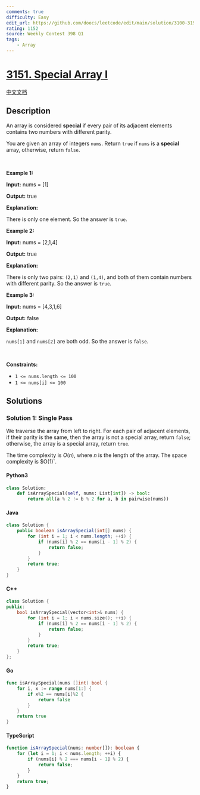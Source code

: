 ```yaml
---
comments: true
difficulty: Easy
edit_url: https://github.com/doocs/leetcode/edit/main/solution/3100-3199/3151.Special%20Array%20I/README_EN.md
rating: 1152
source: Weekly Contest 398 Q1
tags:
    - Array
---
```


<!-- problem:start -->

# [3151. Special Array I](https://leetcode.com/problems/special-array-i)

[中文文档](/solution/3100-3199/3151.Special%20Array%20I/README.md)

## Description

<!-- description:start -->

<p>An array is considered <strong>special</strong> if every pair of its adjacent elements contains two numbers with different parity.<!-- notionvc: e6bed0fa-c67d-43a7-81b4-99fb85b99e98 --></p>

<p>You are given an array of integers <code>nums</code>. Return <code>true</code> if <code>nums</code> is a <strong>special</strong> array, otherwise, return <code>false</code>.</p>

<p>&nbsp;</p>
<p><strong class="example">Example 1:</strong></p>

<div class="example-block">
<p><strong>Input:</strong> <span class="example-io">nums = [1]</span></p>

<p><strong>Output:</strong> <span class="example-io">true</span></p>

<p><strong>Explanation:</strong></p>

<p>There is only one element. So the answer is <code>true</code>.</p>
</div>

<p><strong class="example">Example 2:</strong></p>

<div class="example-block">
<p><strong>Input:</strong> <span class="example-io">nums = [2,1,4]</span></p>

<p><strong>Output:</strong> <span class="example-io">true</span></p>

<p><strong>Explanation:</strong></p>

<p>There is only two pairs: <code>(2,1)</code> and <code>(1,4)</code>, and both of them contain numbers with different parity. So the answer is <code>true</code>.</p>
</div>

<p><strong class="example">Example 3:</strong></p>

<div class="example-block">
<p><strong>Input:</strong> <span class="example-io">nums = [4,3,1,6]</span></p>

<p><strong>Output:</strong> <span class="example-io">false</span></p>

<p><strong>Explanation:</strong></p>

<p><code>nums[1]</code> and <code>nums[2]</code> are both odd. So the answer is <code>false</code>.</p>
</div>

<p>&nbsp;</p>
<p><strong>Constraints:</strong></p>

<ul>
	<li><code>1 &lt;= nums.length &lt;= 100</code></li>
	<li><code>1 &lt;= nums[i] &lt;= 100</code></li>
</ul>

<!-- description:end -->

## Solutions

<!-- solution:start -->

### Solution 1: Single Pass

We traverse the array from left to right. For each pair of adjacent elements, if their parity is the same, then the array is not a special array, return `false`; otherwise, the array is a special array, return `true`.

The time complexity is $O(n)$, where $n$ is the length of the array. The space complexity is $O(1)`.

<!-- tabs:start -->

#### Python3

```python
class Solution:
    def isArraySpecial(self, nums: List[int]) -> bool:
        return all(a % 2 != b % 2 for a, b in pairwise(nums))
```

#### Java

```java
class Solution {
    public boolean isArraySpecial(int[] nums) {
        for (int i = 1; i < nums.length; ++i) {
            if (nums[i] % 2 == nums[i - 1] % 2) {
                return false;
            }
        }
        return true;
    }
}
```

#### C++

```cpp
class Solution {
public:
    bool isArraySpecial(vector<int>& nums) {
        for (int i = 1; i < nums.size(); ++i) {
            if (nums[i] % 2 == nums[i - 1] % 2) {
                return false;
            }
        }
        return true;
    }
};
```

#### Go

```go
func isArraySpecial(nums []int) bool {
	for i, x := range nums[1:] {
		if x%2 == nums[i]%2 {
			return false
		}
	}
	return true
}
```

#### TypeScript

```ts
function isArraySpecial(nums: number[]): boolean {
    for (let i = 1; i < nums.length; ++i) {
        if (nums[i] % 2 === nums[i - 1] % 2) {
            return false;
        }
    }
    return true;
}
```

<!-- tabs:end -->

<!-- solution:end -->

<!-- problem:end -->
